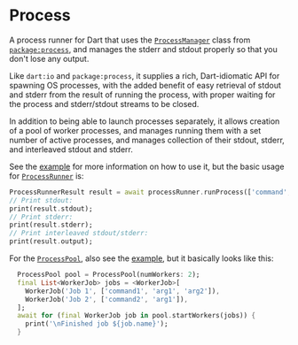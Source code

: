# Process

A process runner for Dart that uses the
[`ProcessManager`](https://github.com/google/process.dart/blob/master/lib/src/interface/process_manager.dart#L21)
class from [`package:process`](https://pub.dev/packages/process), and manages
the stderr and stdout properly so that you don't lose any output.

Like `dart:io` and `package:process`, it supplies a rich, Dart-idiomatic API for
spawning OS processes, with the added benefit of easy retrieval of stdout and
stderr from the result of running the process, with proper waiting for the
process and stderr/stdout streams to be closed.

In addition to being able to launch processes separately, it allows creation of
a pool of worker processes, and manages running them with a set number of active
processes, and manages collection of their stdout, stderr, and interleaved
stdout and stderr.

See the [example](example/) for more information on how to use it, but the basic
usage for [`ProcessRunner`](lib/process_runner_impl.dart) is:

```dart
ProcessRunnerResult result = await processRunner.runProcess(['command', 'arg1', 'arg2']);
// Print stdout:
print(result.stdout);
// Print stderr:
print(result.stderr);
// Print interleaved stdout/stderr:
print(result.output);
```

For the [`ProcessPool`](lib/process_pool.dart), also see the [example](example), but it basically looks like this:

```dart
  ProcessPool pool = ProcessPool(numWorkers: 2);
  final List<WorkerJob> jobs = <WorkerJob>[
    WorkerJob('Job 1', ['command1', 'arg1', 'arg2']),
    WorkerJob('Job 2', ['command2', 'arg1']),
  ];
  await for (final WorkerJob job in pool.startWorkers(jobs)) {
    print('\nFinished job ${job.name}');
  }
```
